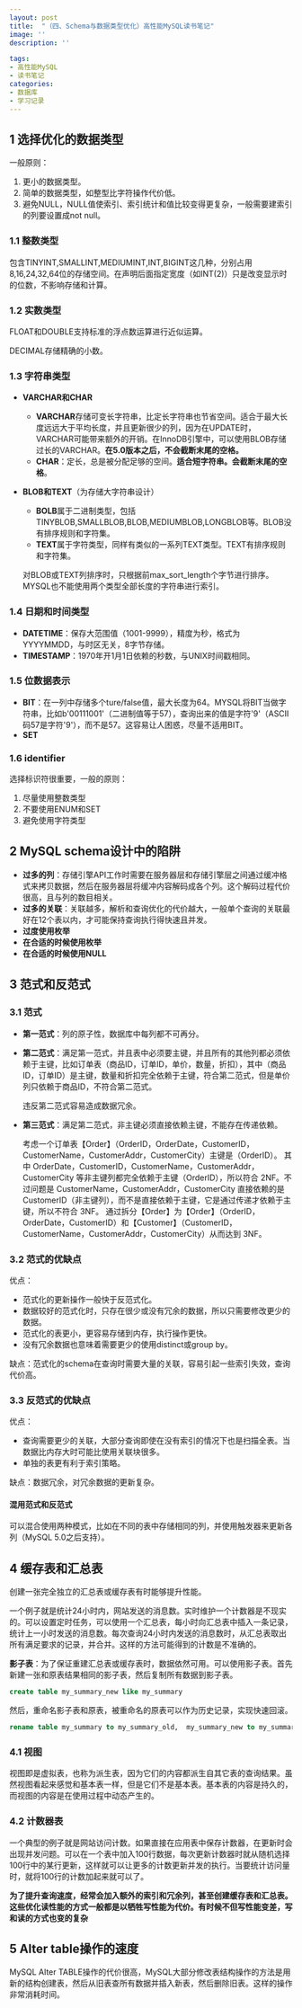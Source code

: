 ```yaml
---
layout: post
title:  "（四、Schema与数据类型优化）高性能MySQL读书笔记"
image: ''
description: ''

tags:
- 高性能MySQL
- 读书笔记
categories:
- 数据库
- 学习记录
---
```

## **1 选择优化的数据类型**
一般原则：
1. 更小的数据类型。
2. 简单的数据类型，如整型比字符操作代价低。
3. 避免NULL，NULL值使索引、索引统计和值比较变得更复杂，一般需要建索引的列要设置成not null。


### **1.1 整数类型**

包含TINYINT,SMALLINT,MEDIUMINT,INT,BIGINT这几种，分别占用8,16,24,32,64位的存储空间。在声明后面指定宽度（如INT(2)）只是改变显示时的位数，不影响存储和计算。

### **1.2 实数类型**

FLOAT和DOUBLE支持标准的浮点数运算进行近似运算。

DECIMAL存储精确的小数。

### **1.3 字符串类型**

- **VARCHAR和CHAR**
    - **VARCHAR**存储可变长字符串，比定长字符串也节省空间。适合于最大长度远远大于平均长度，并且更新很少的列，因为在UPDATE时，VARCHAR可能带来额外的开销。在InnoDB引擎中，可以使用BLOB存储过长的VARCHAR。**在5.0版本之后，不会截断末尾的空格。**
    - **CHAR**：定长，总是被分配足够的空间。**适合短字符串。会截断末尾的空格**。

- **BLOB和TEXT**（为存储大字符串设计）

    - **BOLB**属于二进制类型，包括TINYBLOB,SMALLBLOB,BLOB,MEDIUMBLOB,LONGBLOB等。BLOB没有排序规则和字符集。
    - **TEXT**属于字符类型，同样有类似的一系列TEXT类型。TEXT有排序规则和字符集。
    
    对BLOB或TEXT列排序时，只根据前max_sort_length个字节进行排序。MYSQL也不能使用两个类型全部长度的字符串进行索引。

### **1.4 日期和时间类型**

- **DATETIME**：保存大范围值（1001-9999），精度为秒，格式为YYYYMMDD，与时区无关，8字节存储。
- **TIMESTAMP**：1970年开1月1日依赖的秒数，与UNIX时间戳相同。

### **1.5 位数据表示**

- **BIT**：在一列中存储多个ture/false值，最大长度为64。MYSQL将BIT当做字符串，比如b'00111001'（二进制值等于57），查询出来的值是字符'9'（ASCII码57是字符'9'），而不是57。这容易让人困惑，尽量不适用BIT。
- **SET**

### **1.6 identifier**

选择标识符很重要，一般的原则：
1. 尽量使用整数类型
2. 不要使用ENUM和SET
3. 避免使用字符类型

## **2 MySQL schema设计中的陷阱**
- **过多的列**：存储引擎API工作时需要在服务器层和存储引擎层之间通过缓冲格式来拷贝数据，然后在服务器层将缓冲内容解码成各个列。这个解码过程代价很高，且与列的数目相关。
- **过多的关联**：关联越多，解析和查询优化的代价越大，一般单个查询的关联最好在12个表以内，才可能保持查询执行得快速且并发。
- **过度使用枚举**
- **在合适的时候使用枚举**
- **在合适的时候使用NULL**

## **3 范式和反范式**

### **3.1 范式**

- **第一范式**：列的原子性，数据库中每列都不可再分。
- **第二范式**：满足第一范式，并且表中必须要主键，并且所有的其他列都必须依赖于主键，比如订单表（商品ID，订单ID，单价，数量，折扣），其中（商品ID，订单ID）是主键，数量和折扣完全依赖于主键，符合第二范式，但是单价列只依赖于商品ID，不符合第二范式。

    违反第二范式容易造成数据冗余。
- **第三范式**：满足第二范式，非主键必须直接依赖主键，不能存在传递依赖。

    考虑一个订单表【Order】（OrderID，OrderDate，CustomerID，CustomerName，CustomerAddr，CustomerCity）主键是（OrderID）。 
其中 OrderDate，CustomerID，CustomerName，CustomerAddr，CustomerCity 等非主键列都完全依赖于主键（OrderID），所以符合 2NF。不过问题是 CustomerName，CustomerAddr，CustomerCity 直接依赖的是 CustomerID（非主键列），而不是直接依赖于主键，它是通过传递才依赖于主键，所以不符合 3NF。 
通过拆分【Order】为【Order】（OrderID，OrderDate，CustomerID）和【Customer】（CustomerID，CustomerName，CustomerAddr，CustomerCity）从而达到 3NF。

### **3.2 范式的优缺点**

优点：
- 范式化的更新操作一般快于反范式化。
- 数据较好的范式化时，只存在很少或没有冗余的数据，所以只需要修改更少的数据。
- 范式化的表更小，更容易存储到内存，执行操作更快。
- 没有冗余数据也意味着需要更少的使用distinct或group by。

缺点：范式化的schema在查询时需要大量的关联，容易引起一些索引失效，查询代价高。

### **3.3 反范式的优缺点**

优点：
- 查询需要更少的关联，大部分查询即使在没有索引的情况下也是扫描全表。当数据比内存大时可能比使用关联块很多。
- 单独的表更有利于索引策略。

缺点：数据冗余，对冗余数据的更新复杂。

#### 混用范式和反范式
可以混合使用两种模式，比如在不同的表中存储相同的列，并使用触发器来更新各列（MySQL 5.0之后支持）。


## **4 缓存表和汇总表**
创建一张完全独立的汇总表或缓存表有时能够提升性能。

一个例子就是统计24小时内，网站发送的消息数。实时维护一个计数器是不现实的。可以设置定时任务，可以使用一个汇总表，每小时向汇总表中插入一条记录，统计上一小时发送的消息数。每次查询24小时内发送的消息数时，从汇总表取出所有满足要求的记录，并合并。这样的方法可能得到的计数是不准确的。

**影子表**：为了保证重建汇总表或缓存表时，数据依然可用。可以使用影子表。首先新建一张和原表结果相同的影子表，然后复制所有数据到影子表。
```sql
create table my_summary_new like my_summary
```
然后，重命名影子表和原表，被重命名的原表可以作为历史记录，实现快速回滚。
```sql
rename table my_summary to my_summary_old,  my_summary_new to my_summary
```
### **4.1 视图**
视图即是虚拟表，也称为派生表，因为它们的内容都派生自其它表的查询结果。虽然视图看起来感觉和基本表一样，但是它们不是基本表。基本表的内容是持久的，而视图的内容是在使用过程中动态产生的。

### **4.2 计数器表**
一个典型的例子就是网站访问计数。如果直接在应用表中保存计数器，在更新时会出现并发问题。可以在一个表中加入100行数据，每次更新计数器时就从随机选择100行中的某行更新，这样就可以让更多的计数更新并发的执行。当要统计访问量时，就将100行的计数加起来就可以了。

**为了提升查询速度，经常会加入额外的索引和冗余列，甚至创建缓存表和汇总表。这些优化读性能的方式一般都是以牺牲写性能为代价。有时候不但写性能变差，写和读的方式也变的复杂**

## **5 Alter table操作的速度**
MySQL Alter TABLE操作的代价很高，MySQL大部分修改表结构操作的方法是用新的结构创建表，然后从旧表查所有数据并插入新表，然后删除旧表。这样的操作非常消耗时间。

